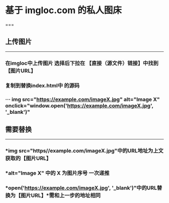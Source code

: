 # 基于 imgloc.com 的私人图床
===
## 上传图片
---
### 在imgloc中上传图片 选择后下拉在 【直接（源文件）链接】中找到【图片URL】
### 复制到替换index.html中   <!-- 中部内容 --> 的源码
### ··· img src="https://example.com/imageX.jpg" alt="Image X" onclick="window.open('https://example.com/imageX.jpg', '_blank')"
## 需要替换
---
### *img src="https//example.com/imageX.jpg"中的URL地址为上文获取的【图片URL】
### *alt="Image X" 中的 X 为图片序号 一次递推
### *open('https://example.com/imageX.jpg', '_blank')"中的URL替换为【图片URL】*需和上一步的地址相同
